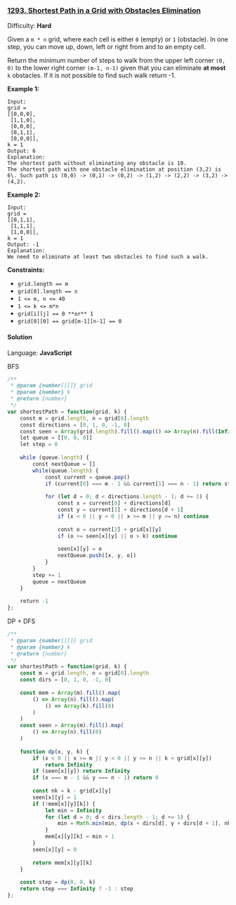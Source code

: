 ### [1293\. Shortest Path in a Grid with Obstacles Elimination](https://leetcode.com/problems/shortest-path-in-a-grid-with-obstacles-elimination/)

Difficulty: **Hard**


Given a `m * n` grid, where each cell is either `0` (empty) or `1` (obstacle). In one step, you can move up, down, left or right from and to an empty cell.

Return the minimum number of steps to walk from the upper left corner `(0, 0)` to the lower right corner `(m-1, n-1)` given that you can eliminate **at most** `k` obstacles. If it is not possible to find such walk return -1.

**Example 1:**

```
Input: 
grid = 
[[0,0,0],
 [1,1,0],
 [0,0,0],
 [0,1,1],
 [0,0,0]], 
k = 1
Output: 6
Explanation: 
The shortest path without eliminating any obstacle is 10. 
The shortest path with one obstacle elimination at position (3,2) is 6\. Such path is (0,0) -> (0,1) -> (0,2) -> (1,2) -> (2,2) -> (3,2) -> (4,2).
```

**Example 2:**

```
Input: 
grid = 
[[0,1,1],
 [1,1,1],
 [1,0,0]], 
k = 1
Output: -1
Explanation: 
We need to eliminate at least two obstacles to find such a walk.
```

**Constraints:**

*   `grid.length == m`
*   `grid[0].length == n`
*   `1 <= m, n <= 40`
*   `1 <= k <= m*n`
*   `grid[i][j] == 0 **or** 1`
*   `grid[0][0] == grid[m-1][n-1] == 0`


#### Solution

Language: **JavaScript**

BFS
```javascript
/**
 * @param {number[][]} grid
 * @param {number} k
 * @return {number}
 */
var shortestPath = function(grid, k) {
    const m = grid.length, n = grid[0].length
    const directions = [0, 1, 0, -1, 0]
    const seen = Array(grid.length).fill().map(() => Array(n).fill(Infinity))
    let queue = [[0, 0, 0]]
    let step = 0
    
    while (queue.length) {
        const nextQueue = []
        while(queue.length) {
            const current = queue.pop()
            if (current[0] === m - 1 && current[1] === n - 1) return step
            
            for (let d = 0; d < directions.length - 1; d += 1) {
                const x = current[0] + directions[d]
                const y = current[1] + directions[d + 1]
                if (x < 0 || y < 0 || x >= m || y >= n) continue
                
                const o = current[2] + grid[x][y]
                if (o >= seen[x][y] || o > k) continue
                
                seen[x][y] = o
                nextQueue.push([x, y, o])
            }
        }
        step += 1
        queue = nextQueue
    }
    
    return -1
};
```
DP + DFS
```javascript
/**
 * @param {number[][]} grid
 * @param {number} k
 * @return {number}
 */
var shortestPath = function(grid, k) {
    const m = grid.length, n = grid[0].length
    const dirs = [0, 1, 0, -1, 0]
    
    const mem = Array(m).fill().map(
        () => Array(n).fill().map(
            () => Array(k).fill(0)
        )
    )
    const seen = Array(m).fill().map(
        () => Array(n).fill(0)
    )
    
    function dp(x, y, k) {
        if (x < 0 || x >= m || y < 0 || y >= n || k < grid[x][y])
            return Infinity
        if (seen[x][y]) return Infinity
        if (x === m - 1 && y === n - 1) return 0
        
        const nk = k - grid[x][y]
        seen[x][y] = 1
        if (!mem[x][y][k]) {
            let min = Infinity
            for (let d = 0; d < dirs.length - 1; d += 1) {
                min = Math.min(min, dp(x + dirs[d], y + dirs[d + 1], nk))
            }
            mem[x][y][k] = min + 1
        }
        seen[x][y] = 0
        
        return mem[x][y][k]
    }
    
    const step = dp(0, 0, k)
    return step === Infinity ? -1 : step
};
```